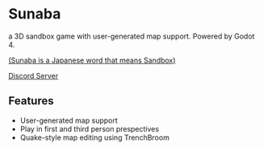 #  Sunaba

a 3D sandbox game with user-generated map support. Powered by Godot 4.

 [(Sunaba is a Japanese word that means Sandbox)](https://en.wiktionary.org/wiki/%E7%A0%82%E5%A0%B4#Japanese)

[Discord Server](https://discord.gg/McfgW6Kx)

## Features

* User-generated map support
* Play in first and third person prespectives
* Quake-style map editing using TrenchBroom
